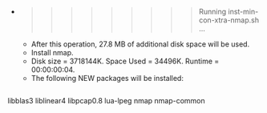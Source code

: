 * >>>>>>>>> Running inst-min-con-xtra-nmap.sh ...
  * After this operation, 27.8 MB of additional disk space will be used.
  * Install nmap.
  * Disk size = 3718144K. Space Used = 34496K. Runtime = 00:00:00:04.
  * The following NEW packages will be installed:
  ```bash
libblas3 liblinear4 libpcap0.8 lua-lpeg nmap
nmap-common
  ```
